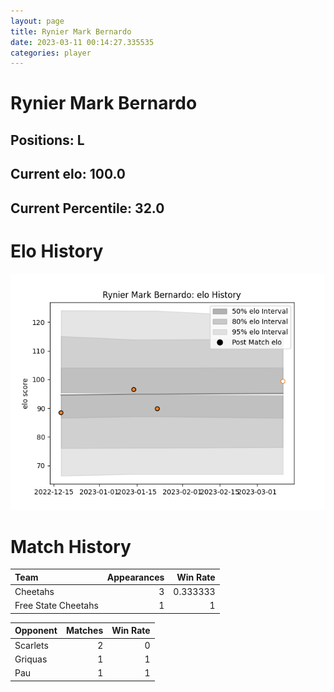 ```yaml
---  
layout: page  
title: Rynier Mark Bernardo  
date: 2023-03-11 00:14:27.335535  
categories: player  
---
```

# Rynier Mark Bernardo

## Positions: L

## Current elo: 100.0

## Current Percentile: 32.0

# Elo History


![elo history](history_RynierMarkBernardo.png)
# Match History


| Team                |   Appearances |   Win Rate |
|:--------------------|--------------:|-----------:|
| Cheetahs            |             3 |   0.333333 |
| Free State Cheetahs |             1 |   1        |

| Opponent   |   Matches |   Win Rate |
|:-----------|----------:|-----------:|
| Scarlets   |         2 |          0 |
| Griquas    |         1 |          1 |
| Pau        |         1 |          1 |